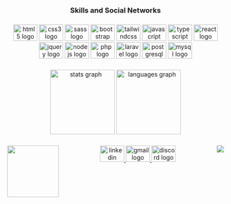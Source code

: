 <h3 align="center">Skills and Social Networks</h3>

###

<div align="center">
  <img src="https://cdn.jsdelivr.net/gh/devicons/devicon/icons/html5/html5-original.svg" height="38" width="56" alt="html5 logo"  />
  <img src="https://cdn.jsdelivr.net/gh/devicons/devicon/icons/css3/css3-original.svg" height="38" width="56" alt="css3 logo"  />
  <img src="https://cdn.jsdelivr.net/gh/devicons/devicon/icons/sass/sass-original.svg" height="38" width="56" alt="sass logo"  />
  <img src="https://cdn.jsdelivr.net/gh/devicons/devicon/icons/bootstrap/bootstrap-original.svg" height="38" width="56" alt="bootstrap logo"  />
  <img src="https://cdn.jsdelivr.net/gh/devicons/devicon/icons/tailwindcss/tailwindcss-plain.svg" height="38" width="56" alt="tailwindcss logo"  />
  <img src="https://cdn.jsdelivr.net/gh/devicons/devicon/icons/javascript/javascript-plain.svg" height="38" width="56" alt="javascript logo"  />
  <img src="https://cdn.jsdelivr.net/gh/devicons/devicon/icons/typescript/typescript-plain.svg" height="38" width="56" alt="typescript logo"  />
  <img src="https://cdn.jsdelivr.net/gh/devicons/devicon/icons/react/react-original.svg" height="38" width="56" alt="react logo"  />
  <img src="https://cdn.jsdelivr.net/gh/devicons/devicon/icons/jquery/jquery-original.svg" height="38" width="56" alt="jquery logo"  />
  <img src="https://cdn.jsdelivr.net/gh/devicons/devicon/icons/nodejs/nodejs-original.svg" height="38" width="56" alt="nodejs logo"  />
  <img src="https://cdn.jsdelivr.net/gh/devicons/devicon/icons/php/php-original.svg" height="38" width="56" alt="php logo"  />
  <img src="https://cdn.jsdelivr.net/gh/devicons/devicon/icons/laravel/laravel-plain.svg" height="38" width="56" alt="laravel logo"  />
  <img src="https://cdn.jsdelivr.net/gh/devicons/devicon/icons/postgresql/postgresql-original.svg" height="38" width="56" alt="postgresql logo"  />
  <img src="https://cdn.jsdelivr.net/gh/devicons/devicon/icons/mysql/mysql-original.svg" height="38" width="56" alt="mysql logo"  />
</div>

###

<div align="center">
  <img src="https://github-readme-stats.vercel.app/api?hide_title=false&hide_rank=false&show_icons=true&include_all_commits=true&count_private=true&disable_animations=false&theme=github_dark&locale=en&hide_border=true&username=Guzzera" height="150" alt="stats graph"  />
  <img src="https://github-readme-stats.vercel.app/api/top-langs?locale=en&hide_title=false&layout=compact&card_width=320&langs_count=10&theme=github_dark&hide_border=true&custom_title=Stacks&username=Guzzera" height="150" alt="languages graph"  />
</div>

###

<img align="right" src="https://visitor-badge.laobi.icu/badge?page_id=Guzzera.Guzzera&left_color=firebrick&right_color=black&left_text=Visitors"  />

###

<img align="left" height="120" src="https://c.tenor.com/itjFesV8_RUAAAAi/soulja-boy-pepe.gif"  />

###

<div align="center">
  <a href="https://www.linkedin.com/in/gusreis/" target="_blank">
    <img src="https://raw.githubusercontent.com/maurodesouza/profile-readme-generator/master/src/assets/icons/social/linkedin/default.svg" width="56" height="38" alt="linkedin logo"  />
  </a>
  <a href="mailto:guzzeradeveloper@gmail.com" target="_blank">
    <img src="https://raw.githubusercontent.com/maurodesouza/profile-readme-generator/master/src/assets/icons/social/gmail/default.svg" width="56" height="38" alt="gmail logo"  />
  </a>
  <a href="https://discord.com/channels/@Guzzera#5461" target="_blank">
    <img src="https://raw.githubusercontent.com/maurodesouza/profile-readme-generator/master/src/assets/icons/social/discord/default.svg" width="56" height="38" alt="discord logo"  />
  </a>
</div>

###
